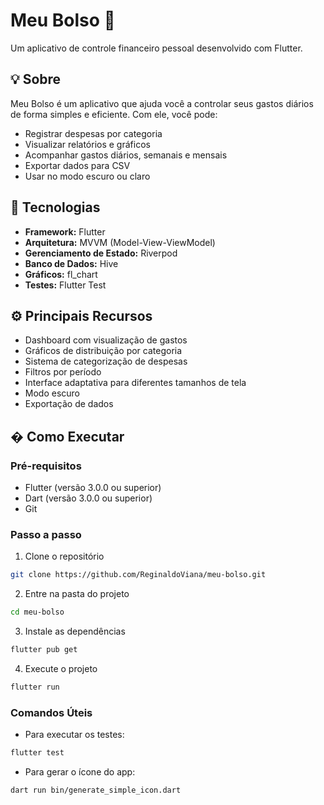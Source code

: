 # Meu Bolso 📱

Um aplicativo de controle financeiro pessoal desenvolvido com Flutter.

## 💡 Sobre

Meu Bolso é um aplicativo que ajuda você a controlar seus gastos diários de forma simples e eficiente. Com ele, você pode:

- Registrar despesas por categoria
- Visualizar relatórios e gráficos
- Acompanhar gastos diários, semanais e mensais
- Exportar dados para CSV
- Usar no modo escuro ou claro

## 🔧 Tecnologias

- **Framework:** Flutter
- **Arquitetura:** MVVM (Model-View-ViewModel)
- **Gerenciamento de Estado:** Riverpod
- **Banco de Dados:** Hive
- **Gráficos:** fl_chart
- **Testes:** Flutter Test

## ⚙️ Principais Recursos

- Dashboard com visualização de gastos
- Gráficos de distribuição por categoria
- Sistema de categorização de despesas
- Filtros por período
- Interface adaptativa para diferentes tamanhos de tela
- Modo escuro
- Exportação de dados

## � Como Executar

### Pré-requisitos

- Flutter (versão 3.0.0 ou superior)
- Dart (versão 3.0.0 ou superior)
- Git

### Passo a passo

1. Clone o repositório
```bash
git clone https://github.com/ReginaldoViana/meu-bolso.git
```

2. Entre na pasta do projeto
```bash
cd meu-bolso
```

3. Instale as dependências
```bash
flutter pub get
```

4. Execute o projeto
```bash
flutter run
```

### Comandos Úteis

- Para executar os testes:
```bash
flutter test
```

- Para gerar o ícone do app:
```bash
dart run bin/generate_simple_icon.dart
```
